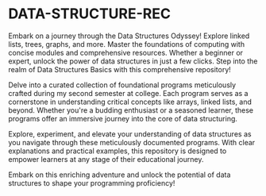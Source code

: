 # DATA-STRUCTURE-REC
Embark on a journey through the Data Structures Odyssey! Explore linked lists, trees, graphs, and more. Master the foundations of computing with concise modules and comprehensive resources. Whether a beginner or expert, unlock the power of data structures in just a few clicks.
Step into the realm of Data Structures Basics with this comprehensive repository!

Delve into a curated collection of foundational programs meticulously crafted during my second semester at college. Each program serves as a cornerstone in understanding critical concepts like arrays, linked lists, and beyond. Whether you're a budding enthusiast or a seasoned learner, these programs offer an immersive journey into the core of data structuring.

Explore, experiment, and elevate your understanding of data structures as you navigate through these meticulously documented programs. With clear explanations and practical examples, this repository is designed to empower learners at any stage of their educational journey.

Embark on this enriching adventure and unlock the potential of data structures to shape your programming proficiency!
